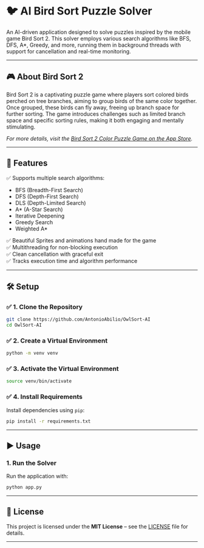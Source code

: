 # 🐦 **AI Bird Sort Puzzle Solver**

An AI-driven application designed to solve puzzles inspired by the mobile game Bird Sort 2. This solver employs various search algorithms like BFS, DFS, A*, Greedy, and more, running them in background threads with support for cancellation and real-time monitoring.

---

## 🎮 **About Bird Sort 2**

Bird Sort 2 is a captivating puzzle game where players sort colored birds perched on tree branches, aiming to group birds of the same color together. Once grouped, these birds can fly away, freeing up branch space for further sorting. The game introduces challenges such as limited branch space and specific sorting rules, making it both engaging and mentally stimulating.

*For more details, visit the [Bird Sort 2 Color Puzzle Game on the App Store](https://apps.apple.com/us/app/bird-sort-2-color-puzzle-game/id6689494714).*

---

## 🚀 **Features**  
✅ Supports multiple search algorithms:  
- BFS (Breadth-First Search)  
- DFS (Depth-First Search)  
- DLS (Depth-Limited Search)  
- A* (A-Star Search)  
- Iterative Deepening  
- Greedy Search  
- Weighted A*  

✅ Beautiful Sprites and animations hand made for the game  
✅ Multithreading for non-blocking execution  
✅ Clean cancellation with graceful exit  
✅ Tracks execution time and algorithm performance  

---

## 🛠️ **Setup**  

### ✅ **1. Clone the Repository**  
```bash
git clone https://github.com/AntonioAbilio/OwlSort-AI
cd OwlSort-AI
```

### ✅ **2. Create a Virtual Environment**  
```bash
python -m venv venv
```

### ✅ **3. Activate the Virtual Environment**  

```bash
source venv/bin/activate
```

### ✅ **4. Install Requirements**  
Install dependencies using `pip`:  
```bash
pip install -r requirements.txt
```

---

## ▶️ **Usage**  

### **1. Run the Solver**  
Run the application with:  
```bash
python app.py
```


---

## 📝 **License**  
This project is licensed under the **MIT License** – see the [LICENSE](LICENSE) file for details.  

---
